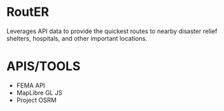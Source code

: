 # RoutER
Leverages API data to provide the quickest routes to nearby disaster relief shelters, hospitals, and other important locations.

# APIS/TOOLS
- FEMA API
- MapLibre GL JS
- Project OSRM

